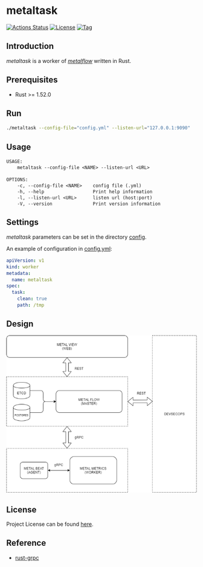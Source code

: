 # metaltask

[![Actions Status](https://github.com/craftslab/metaltask/workflows/CI/badge.svg?branch=master&event=push)](https://github.com/craftslab/metaltask/actions?query=workflow%3ACI)
[![License](https://img.shields.io/github/license/craftslab/metaltask.svg?color=brightgreen)](https://github.com/craftslab/metaltask/blob/master/LICENSE)
[![Tag](https://img.shields.io/github/tag/craftslab/metaltask.svg?color=brightgreen)](https://github.com/craftslab/metaltask/tags)



## Introduction

*metaltask* is a worker of *[metalflow](https://github.com/craftslab/metalflow/)* written in Rust.



## Prerequisites

- Rust >= 1.52.0



## Run

```bash
./metaltask --config-file="config.yml" --listen-url="127.0.0.1:9090"
```



## Usage

```
USAGE:
    metaltask --config-file <NAME> --listen-url <URL>

OPTIONS:
    -c, --config-file <NAME>    config file (.yml)
    -h, --help                  Print help information
    -l, --listen-url <URL>      listen url (host:port)
    -V, --version               Print version information
```



## Settings

*metaltask* parameters can be set in the directory [config](https://github.com/craftslab/metaltask/blob/master/src/config).

An example of configuration in [config.yml](https://github.com/craftslab/metaltask/blob/master/src/config/config.yml):

```yaml
apiVersion: v1
kind: worker
metadata:
  name: metaltask
spec:
  task:
    clean: true
    path: /tmp
```



## Design

![design](design.png)



## License

Project License can be found [here](LICENSE).



## Reference

- [rust-grpc](https://gist.github.com/craftslab/c1b0e5c7f670d6f42a3623d04fddf8c1)
